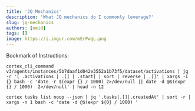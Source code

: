 ```yaml
---
title: 'JQ Mechanics'
description: 'What JQ mechanics do I commonly leverage?'
slug: jq-mechanics
authors: [oeid]
tags: []
image: https://i.imgur.com/mErPwqL.png
---
```


Bookmark of Instructions:

`cortex_cli_command v3/agents/instances/5b7daaf1d042e3552a1b73f5/dataset/activations | jq -r '[ .activations | .[] | .start] | sort | reverse | .[]' | xargs -I {} bash -c 'date -r $(expr {} / 1000) 2>/dev/null || date -d @$(expr {} / 1000)  2>/dev/null' | head -n 12`

`cortex tasks list noop --json | jq '.tasks|.[]|.createdAt' | sort -r | xargs -n 1 bash -c 'date -d @$(expr ${0} / 1000) '`